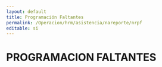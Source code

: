 ```yaml
---
layout: default
title: Programación Faltantes
permalink: /Operacion/hrm/asistencia/nareporte/nrpf
editable: si
---
```


# PROGRAMACION FALTANTES 
